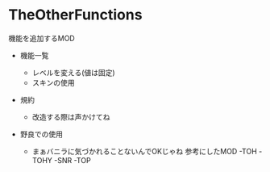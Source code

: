 # TheOtherFunctions
機能を追加するMOD
- 機能一覧
  - レベルを変える(値は固定)
  - スキンの使用

- 規約
  - 改造する際は声かけてね

- 野良での使用
  - まぁバニラに気づかれることないんでOKじゃね
参考にしたMOD
-TOH
-TOHY
-SNR
-TOP
